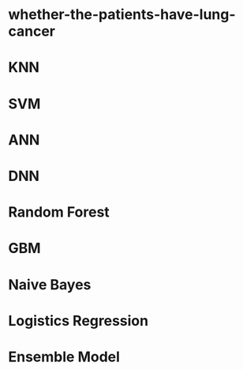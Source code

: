 # whether-the-patients-have-lung-cancer
# KNN
# SVM
# ANN
# DNN
# Random Forest
# GBM
# Naive Bayes
# Logistics Regression
# Ensemble Model

